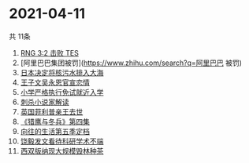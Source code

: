 # 2021-04-11
  共 11条

  <!-- BEGIN -->
  <!-- 最后更新时间:Sun Apr 11 2021 05:19:03 GMT+0000 (Coordinated Universal Time) -->
  1. [RNG 3:2 击败 TES](https://www.zhihu.com/search?q=rng)
1. [阿里巴巴集团被罚](https://www.zhihu.com/search?q=阿里巴巴 被罚)
1. [日本决定将核污水排入大海](https://www.zhihu.com/search?q=日本排放核污水)
1. [王子文吴永恩官宣恋情](https://www.zhihu.com/search?q=王子文吴永恩)
1. [小学严格执行免试就近入学](https://www.zhihu.com/search?q=就近入学)
1. [刺杀小说家解读](https://www.zhihu.com/search?q=刺杀小说家解读)
1. [英国菲利普亲王去世](https://www.zhihu.com/search?q=菲利普亲王)
1. [《猎鹰与冬兵》第四集](https://www.zhihu.com/search?q=猎鹰与冬兵)
1. [向往的生活第五季定档](https://www.zhihu.com/search?q=向往的生活)
1. [饶毅发文看待科研学术不端](https://www.zhihu.com/search?q=饶毅)
1. [西双版纳现大规模毁林种茶](https://www.zhihu.com/search?q=毁林种茶)
  <!-- END -->
  